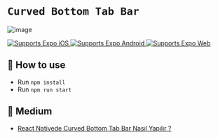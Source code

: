 # `Curved Bottom Tab Bar` 

![image](https://github.com/alperbayram/react-native-curved-bottom-bar/tree/main/assets/test.png)

<p>
  <!-- iOS -->
  <a href="https://itunes.apple.com/app/apple-store/id982107779">
    <img alt="Supports Expo iOS" longdesc="Supports Expo iOS" src="https://img.shields.io/badge/iOS-4630EB.svg?style=flat-square&logo=APPLE&labelColor=999999&logoColor=fff" />
  </a>
  <!-- Android -->
  <a href="https://play.google.com/store/apps/details?id=host.exp.exponent&referrer=blankexample">
    <img alt="Supports Expo Android" longdesc="Supports Expo Android" src="https://img.shields.io/badge/Android-4630EB.svg?style=flat-square&logo=ANDROID&labelColor=A4C639&logoColor=fff" />
  </a>
  <!-- Web -->
  <a href="https://docs.expo.dev/workflow/web/">
    <img alt="Supports Expo Web" longdesc="Supports Expo Web" src="https://img.shields.io/badge/web-4630EB.svg?style=flat-square&logo=GOOGLE-CHROME&labelColor=4285F4&logoColor=fff" />
  </a>
</p>


## 🚀 How to use

- Run `npm install`
- Run `npm run start`

## 📝 Medium

- [React Nativede Curved Bottom Tab Bar Nasıl Yapılır ?][rne]

[rne]: https://alper-bayram.medium.com/react-nativede-curved-bottom-tab-bar-nas%C4%B1l-yap%C4%B1l%C4%B1r-1db66142842f